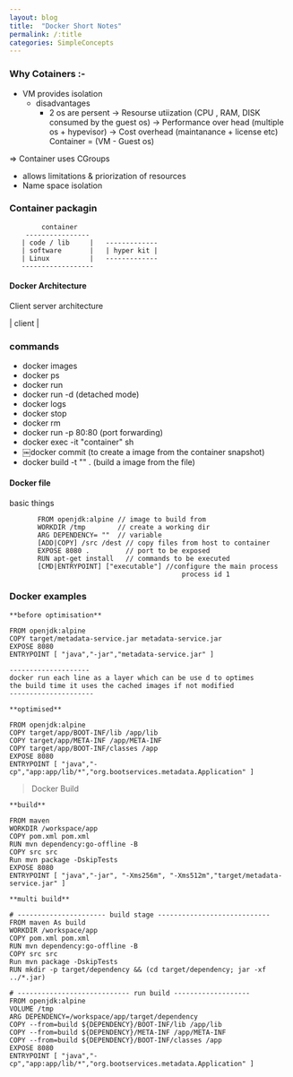 ```yaml
---
layout: blog 
title:  "Docker Short Notes"
permalink: /:title
categories: SimpleConcepts
---
```


### Why Cotainers :-
- VM provides isolation
  - disadvantages 
    - 2 os are persent
      -> Resourse utiization (CPU , RAM, DISK consumed by the guest os)
      -> Performance over head (multiple os + hypevisor)
      -> Cost overhead (maintanance + license etc)
Container = (VM - Guest os)

=> Container uses CGroups 
- allows limitations & priorization of resources
- Name space isolation

### Container packagin
```
        container
    ----------------
   | code / lib     |   -------------
   | software       |   | hyper kit |
   | Linux          |   -------------
   ------------------ 

```
#### Docker Architecture 
Client server architecture
    
| client | ![]()

### commands
 - docker images
 - docker ps
 - docker run
 - docker run -d (detached mode)
 - docker logs
 - docker stop
 - docker rm
 - docker run -p 80:80 (port forwarding)
 - docker exec -it "container" sh
 - ￼docker commit (to create a image from the container snapshot)
 - docker build -t "" . (build a image from the file)

 #### Docker file
 basic things

 ```
        FROM openjdk:alpine // image to build from
        WORKDIR /tmp        // create a working dir
        ARG DEPENDENCY= ""  // variable
        [ADD|COPY] /src /dest // copy files from host to container
        EXPOSE 8080 .         // port to be exposed
        RUN apt-get install   // commands to be executed
        [CMD|ENTRYPOINT] ["executable"] //configure the main process 
                                            process id 1

 ```
### Docker examples
```
**before optimisation**

FROM openjdk:alpine
COPY target/metadata-service.jar metadata-service.jar
EXPOSE 8080
ENTRYPOINT [ "java","-jar","metadata-service.jar" ]

--------------------
docker run each line as a layer which can be use d to optimes
the build time it uses the cached images if not modified 
---------------------

**optimised**

FROM openjdk:alpine
COPY target/app/BOOT-INF/lib /app/lib
COPY target/app/META-INF /app/META-INF
COPY target/app/BOOT-INF/classes /app
EXPOSE 8080
ENTRYPOINT [ "java","-cp","app:app/lib/*","org.bootservices.metadata.Application" ]

```
> Docker Build

```
**build**

FROM maven
WORKDIR /workspace/app
COPY pom.xml pom.xml
RUN mvn dependency:go-offline -B
COPY src src
Run mvn package -DskipTests
EXPOSE 8080
ENTRYPOINT [ "java","-jar", "-Xms256m", "-Xms512m","target/metadata-service.jar" ]

**multi build**

# ---------------------- build stage ----------------------------
FROM maven As build
WORKDIR /workspace/app
COPY pom.xml pom.xml
RUN mvn dependency:go-offline -B
COPY src src
Run mvn package -DskipTests
RUN mkdir -p target/dependency && (cd target/dependency; jar -xf ../*.jar)

# ---------------------------- run build -------------------
FROM openjdk:alpine
VOLUME /tmp
ARG DEPENDENCY=/workspace/app/target/dependency
COPY --from=build ${DEPENDENCY}/BOOT-INF/lib /app/lib
COPY --from=build ${DEPENDENCY}/META-INF /app/META-INF
COPY --from=build ${DEPENDENCY}/BOOT-INF/classes /app
EXPOSE 8080
ENTRYPOINT [ "java","-cp","app:app/lib/*","org.bootservices.metadata.Application" ]

```